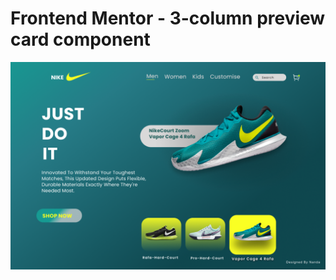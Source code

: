 
# Frontend Mentor - 3-column preview card component

![Design preview for the 3-column preview card component coding challenge](./design/nike-perview.png)